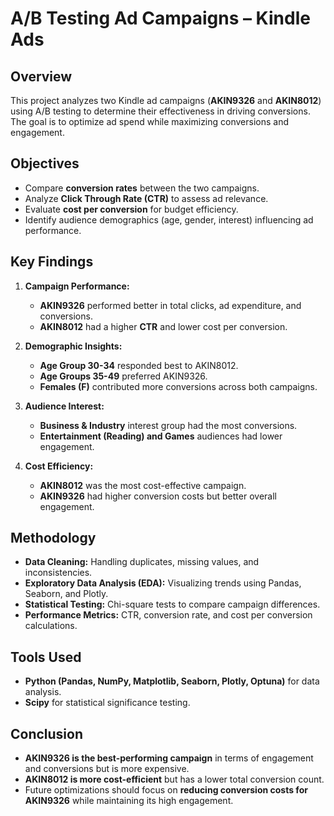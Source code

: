 # A/B Testing Ad Campaigns – Kindle Ads  

## Overview  
This project analyzes two Kindle ad campaigns (**AKIN9326** and **AKIN8012**) using A/B testing to determine their effectiveness in driving conversions. The goal is to optimize ad spend while maximizing conversions and engagement.  

## Objectives  
- Compare **conversion rates** between the two campaigns.  
- Analyze **Click Through Rate (CTR)** to assess ad relevance.  
- Evaluate **cost per conversion** for budget efficiency.  
- Identify audience demographics (age, gender, interest) influencing ad performance.  

## Key Findings  

1. **Campaign Performance:**  
   - **AKIN9326** performed better in total clicks, ad expenditure, and conversions.  
   - **AKIN8012** had a higher **CTR** and lower cost per conversion.  

2. **Demographic Insights:**  
   - **Age Group 30-34** responded best to AKIN8012.  
   - **Age Groups 35-49** preferred AKIN9326.  
   - **Females (F)** contributed more conversions across both campaigns.  

3. **Audience Interest:**  
   - **Business & Industry** interest group had the most conversions.  
   - **Entertainment (Reading) and Games** audiences had lower engagement.  

4. **Cost Efficiency:**  
   - **AKIN8012** was the most cost-effective campaign.  
   - **AKIN9326** had higher conversion costs but better overall engagement.  

## Methodology  

- **Data Cleaning:** Handling duplicates, missing values, and inconsistencies.  
- **Exploratory Data Analysis (EDA):** Visualizing trends using Pandas, Seaborn, and Plotly.  
- **Statistical Testing:** Chi-square tests to compare campaign differences.  
- **Performance Metrics:** CTR, conversion rate, and cost per conversion calculations.  

## Tools Used  
- **Python (Pandas, NumPy, Matplotlib, Seaborn, Plotly, Optuna)** for data analysis.  
- **Scipy** for statistical significance testing.  

## Conclusion  
- **AKIN9326 is the best-performing campaign** in terms of engagement and conversions but is more expensive.  
- **AKIN8012 is more cost-efficient** but has a lower total conversion count.  
- Future optimizations should focus on **reducing conversion costs for AKIN9326** while maintaining its high engagement.  
